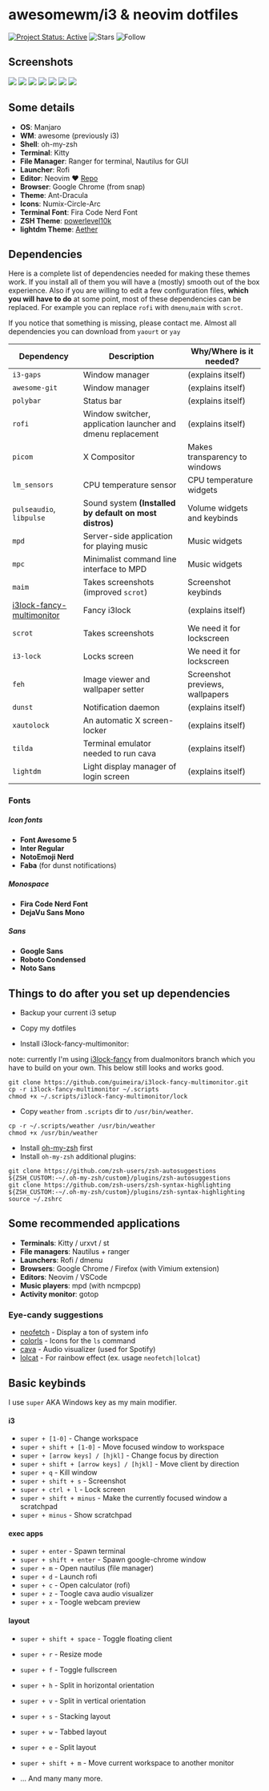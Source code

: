 # awesomewm/i3 & neovim dotfiles

[![Project Status: Active](https://www.repostatus.org/badges/latest/active.svg)](https://www.repostatus.org/#active)
![Stars](https://img.shields.io/github/stars/ecosse3/dotfiles?label=%E2%AD%90%20Stars)
![Follow](https://img.shields.io/github/followers/ecosse3?label=Please%20follow%20%20to%20support%20my%20work&style=social)

## Screenshots
![](./screenshots/terminals.png)
![](./screenshots/spotify.png)
![](./screenshots/ranger.png)
![](./screenshots/chrome.png)
![](./screenshots/clean_desktop.png)
![](./screenshots/current/lightdm.jpg)
![](./screenshots/current/lightdm2.png)

## Some details

-   **OS**: Manjaro
-   **WM**: awesome (previously i3)
-   **Shell**: oh-my-zsh
-   **Terminal**: Kitty
-   **File Manager**: Ranger for terminal, Nautilus for GUI
-   **Launcher**: Rofi
-   **Editor**: Neovim :heart: [Repo](https://github.com/ecosse3/nvim)
-   **Browser**: Google Chrome (from snap)
-   **Theme**: Ant-Dracula
-   **Icons**: Numix-Circle-Arc
-   **Terminal Font**: Fira Code Nerd Font
-   **ZSH Theme**: [powerlevel10k](https://github.com/romkatv/powerlevel10)
-   **lightdm Theme**: [Aether](https://github.com/NoiSek/Aether)

## Dependencies

Here is a complete list of dependencies needed for making these themes work.
If you install all of them you will have a (mostly) smooth out of the box experience.
Also if you are willing to edit a few configuration files, **which you will have to do** at some point, most of these dependencies can be replaced. For example you can replace `rofi` with `dmenu`,`maim` with `scrot`.

If you notice that something is missing, please contact me.
Almost all dependencies you can download from `yaourt` or `yay`

| Dependency                                                                         | Description                                                 | Why/Where is it needed?         |
|------------------------------------------------------------------------------------|-------------------------------------------------------------|---------------------------------|
| `i3-gaps`                                                                          | Window manager                                              | (explains itself)               |
| `awesome-git`                                                                      | Window manager                                              | (explains itself)               |
| `polybar`                                                                          | Status bar                                                  | (explains itself)               |
| `rofi`                                                                             | Window switcher, application launcher and dmenu replacement | (explains itself)               |
| `picom`                                                                | X Compositor                                                | Makes transparency to windows   |
| `lm_sensors`                                                                       | CPU temperature sensor                                      | CPU temperature widgets         |
| `pulseaudio`, `libpulse`                                                           | Sound system **(Installed by default on most distros)**     | Volume widgets and keybinds     |
| `mpd`                                                                              | Server-side application for playing music                   | Music widgets                   |
| `mpc`                                                                              | Minimalist command line interface to MPD                    | Music widgets                   |
| `maim`                                                                             | Takes screenshots (improved `scrot`)                        | Screenshot keybinds             |
| [i3lock-fancy-multimonitor](https://github.com/guimeira/i3lock-fancy-multimonitor) | Fancy i3lock                                                | (explains itself)               |
| `scrot`                                                                            | Takes screenshots                                           | We need it for lockscreen       |
| `i3-lock`                                                                          | Locks screen                                                | We need it for lockscreen       |
| `feh`                                                                              | Image viewer and wallpaper setter                           | Screenshot previews, wallpapers |
| `dunst`                                                                            | Notification daemon                                         | (explains itself)               |
| `xautolock`                                                                        | An automatic X screen-locker                                | (explains itself)               |
| `tilda`                                                                            | Terminal emulator needed to run cava                        | (explains itself)               |
| `lightdm`                                                                          | Light display manager of login screen                       | (explains itself)               |

### Fonts

##### Icon fonts

-   **Font Awesome 5**
-   **Inter Regular**
-   **NotoEmoji Nerd**
-   **Faba** (for dunst notifications)

##### Monospace

-   **Fira Code Nerd Font**
-   **DejaVu Sans Mono**

##### Sans

-   **Google Sans**
-   **Roboto Condensed**
-   **Noto Sans**

## Things to do after you set up dependencies

-   Backup your current i3 setup
-   Copy my dotfiles


-   Install i3lock-fancy-multimonitor:

note: currently I'm using [i3lock-fancy](https://github.com/meskarune/i3lock-fancy/tree/dualmonitors) from dualmonitors branch which you have to build on your own. This below still looks and works good.

```
git clone https://github.com/guimeira/i3lock-fancy-multimonitor.git
cp -r i3lock-fancy-multimonitor ~/.scripts
chmod +x ~/.scripts/i3lock-fancy-multimonitor/lock
```

-   Copy `weather` from `.scripts` dir to `/usr/bin/weather`.

```
cp -r ~/.scripts/weather /usr/bin/weather
chmod +x /usr/bin/weather
```

-   Install [oh-my-zsh](https://github.com/ohmyzsh/ohmyzsh) first
-   Install `oh-my-zsh` additional plugins:

```
git clone https://github.com/zsh-users/zsh-autosuggestions ${ZSH_CUSTOM:-~/.oh-my-zsh/custom}/plugins/zsh-autosuggestions
git clone https://github.com/zsh-users/zsh-syntax-highlighting ${ZSH_CUSTOM:-~/.oh-my-zsh/custom}/plugins/zsh-syntax-highlighting
source ~/.zshrc
```

## Some recommended applications

-   **Terminals**: Kitty / urxvt / st
-   **File managers**: Nautilus + ranger
-   **Launchers**: Rofi / dmenu
-   **Browsers**: Google Chrome / Firefox (with Vimium extension)
-   **Editors**: Neovim / VSCode
-   **Music players**: mpd (with ncmpcpp)
-   **Activity monitor**: gotop

### Eye-candy suggestions

-   [neofetch](https://github.com/dylanaraps/neofetch) - Display a ton of system info
-   [colorls](https://github.com/athityakumar/colorls) - Icons for the `ls` command
-   [cava](https://github.com/karlstav/cava) - Audio visualizer (used for Spotify)
-   [lolcat](https://github.com/busyloop/lolcat) - For rainbow effect (ex. usage `neofetch|lolcat`)

## Basic keybinds

I use `super` AKA Windows key as my main modifier.

#### i3

-   `super + [1-0]` - Change workspace
-   `super + shift + [1-0]` - Move focused window to workspace
-   `super + [arrow keys] / [hjkl]` - Change focus by direction
-   `super + shift + [arrow keys] / [hjkl]` - Move client by direction
-   `super + q` - Kill window
-   `super + shift + s` - Screenshot
-   `super + ctrl + l` - Lock screen
-   `super + shift + minus` - Make the currently focused window a scratchpad
-   `super + minus` - Show scratchpad

#### exec apps

-   `super + enter` - Spawn terminal
-   `super + shift + enter` - Spawn google-chrome window
-   `super + m` - Open nautilus (file manager)
-   `super + d` - Launch rofi
-   `super + c` - Open calculator (rofi)
-   `super + z` - Toogle cava audio visualizer
-   `super + x` - Toogle webcam preview

#### layout

-   `super + shift + space` - Toggle floating client
-   `super + r` - Resize mode
-   `super + f` - Toggle fullscreen
-   `super + h` - Split in horizontal orientation
-   `super + v` - Split in vertical orientation
-   `super + s` - Stacking layout
-   `super + w` - Tabbed layout
-   `super + e` - Split layout
-   `super + shift + m` - Move current workspace to another monitor

-   ... And many many more.
